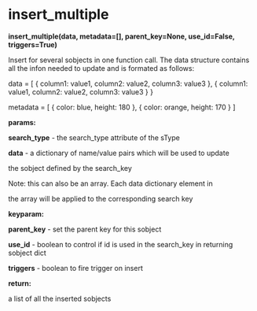 # insert\_multiple

**insert\_multiple(data, metadata=\[\], parent\_key=None, use\_id=False, triggers=True)**

Insert for several sobjects in one function call. The
data structure contains all the infon needed to update and is
formated as follows:

data = \[
{ column1: value1, column2: value2, column3: value3 },
{ column1: value1, column2: value2, column3: value3 }
}

metadata = \[
{ color: blue, height: 180 },
{ color: orange, height: 170 }
\]

**params:**

**search\_type** - the search\_type attribute of the sType

**data** - a dictionary of name/value pairs which will be used to update

the sobject defined by the search\_key

Note: this can also be an array. Each data dictionary element in

the array will be applied to the corresponding search key

**keyparam:**

**parent\_key** - set the parent key for this sobject

**use\_id** - boolean to control if id is used in the search\_key in returning sobject dict

**triggers** - boolean to fire trigger on insert

**return:**

a list of all the inserted sobjects

